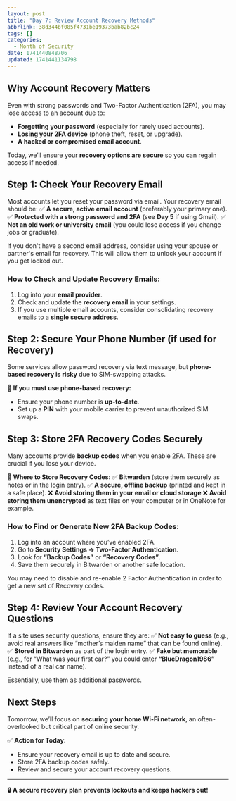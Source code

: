 ```yaml
---
layout: post
title: "Day 7: Review Account Recovery Methods"
abbrlink: 38d344bf085f4731be19373bab82bc24
tags: []
categories:
  - Month of Security
date: 1741440848706
updated: 1741441134798
---
```


## Why Account Recovery Matters

Even with strong passwords and Two-Factor Authentication (2FA), you may lose access to an account due to:

- **Forgetting your password** (especially for rarely used accounts).
- **Losing your 2FA device** (phone theft, reset, or upgrade).
- **A hacked or compromised email account**.

Today, we’ll ensure your **recovery options are secure** so you can regain access if needed.

## Step 1: Check Your Recovery Email

Most accounts let you reset your password via email. Your recovery email should be:
✅ **A secure, active email account** (preferably your primary one).
✅ **Protected with a strong password and 2FA** (see **Day 5** if using Gmail).
✅ **Not an old work or university email** (you could lose access if you change jobs or graduate).

If you don't have a second email address, consider using your spouse or partner's email for recovery. This will allow them to unlock your account if you get locked out.

### How to Check and Update Recovery Emails:

1. Log into your **email provider**.
2. Check and update the **recovery email** in your settings.
3. If you use multiple email accounts, consider consolidating recovery emails to a **single secure address**.

## Step 2: Secure Your Phone Number (if used for Recovery)

Some services allow password recovery via text message, but **phone-based recovery is risky** due to SIM-swapping attacks.

🔹 **If you must use phone-based recovery:**

- Ensure your phone number is **up-to-date**.
- Set up a **PIN** with your mobile carrier to prevent unauthorized SIM swaps.

## Step 3: Store 2FA Recovery Codes Securely

Many accounts provide **backup codes** when you enable 2FA. These are crucial if you lose your device.

🔹 **Where to Store Recovery Codes:**
✅ **Bitwarden** (store them securely as notes or in the login entry).
✅ **A secure, offline backup** (printed and kept in a safe place).
❌ **Avoid storing them in your email or cloud storage**
❌ **Avoid storing them unencrypted** as text files on your computer or in OneNote for example.

### How to Find or Generate New 2FA Backup Codes:

1. Log into an account where you’ve enabled 2FA.
2. Go to **Security Settings → Two-Factor Authentication**.
3. Look for **“Backup Codes”** or **“Recovery Codes”**.
4. Save them securely in Bitwarden or another safe location.

You may need to disable and re-enable 2 Factor Authentication in order to get a new set of Recovery codes.

## Step 4: Review Your Account Recovery Questions

If a site uses security questions, ensure they are:
✅ **Not easy to guess** (e.g., avoid real answers like “mother’s maiden name” that can be found online).
✅ **Stored in Bitwarden** as part of the login entry.
✅ **Fake but memorable** (e.g., for “What was your first car?” you could enter **“BlueDragon1986”** instead of a real car name).

Essentially, use them as additional passwords.

## Next Steps

Tomorrow, we’ll focus on **securing your home Wi-Fi network**, an often-overlooked but critical part of online security.

✅ **Action for Today:**

- Ensure your recovery email is up to date and secure.
- Store 2FA backup codes safely.
- Review and secure your account recovery questions.

***

**🔒 A secure recovery plan prevents lockouts and keeps hackers out!**
